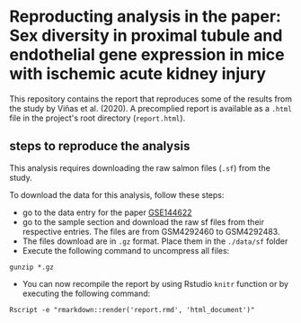 # Reproducting analysis in the paper: Sex diversity in proximal tubule and endothelial gene expression in mice with ischemic acute kidney injury

This repository contains the report that reproduces some of the results from the study by Viñas et al. (2020).
A precomplied report is available as a `.html` file in the project's root directory (`report.html`).

## steps to reproduce the analysis

This analysis requires downloading the raw salmon files (`.sf`) from the study. 

To download the data for this analysis, follow these steps:

- go to the data entry for the paper [GSE144622](https://www.ncbi.nlm.nih.gov/geo/query/acc.cgi?acc=GSE144622)
- go to the sample section and download the raw sf files from their respective entries. The files are from GSM4292460 to GSM4292483.
- The files download are in `.gz` format. Place them in the `./data/sf` folder
- Execute the following command to uncompress all files:


```
gunzip *.gz
```

- You can now recompile the report by using Rstudio `knitr` function or by executing the following command:


```
Rscript -e "rmarkdown::render('report.rmd', 'html_document')"
```


